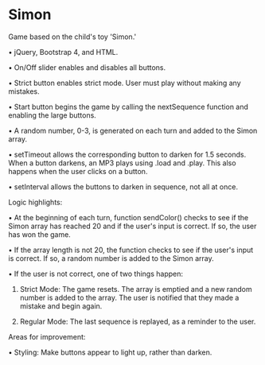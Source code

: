 # Simon

Game based on the child's toy 'Simon.'

•	jQuery, Bootstrap 4, and HTML.

•	On/Off slider enables and disables all buttons.

•	Strict button enables strict mode. User must play without making any mistakes.

•	Start button begins the game by calling the nextSequence function and enabling the large buttons.

•	A random number, 0-3, is generated on each turn and added to the Simon array.

•	setTimeout allows the corresponding button to darken for 1.5 seconds. When a button darkens, an MP3 plays using .load and .play. This also happens when the user clicks on a button.

•	setInterval allows the buttons to darken in sequence, not all at once.

Logic highlights:

•	At the beginning of each turn, function sendColor() checks to see if the Simon array has reached 20 and if the user's input is correct. If so, the user has won the game.

•	If the array length is not 20, the function checks to see if the user's input is correct.  If so, a random number is added to the Simon array.

•	If the user is not correct, one of two things happen:

1. Strict Mode: The game resets. The array is emptied and a new random number is added to the array. The user is notified that they made a mistake and begin again.

2. Regular Mode: The last sequence is replayed, as a reminder to the user.


Areas for improvement:

•	Styling: Make buttons appear to light up, rather than darken.



